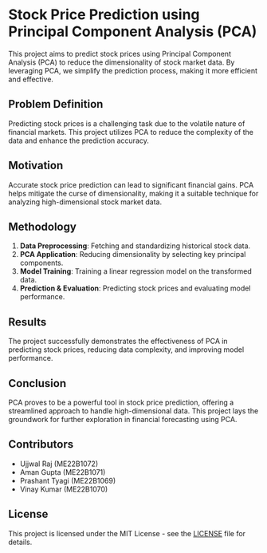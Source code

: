 # Stock Price Prediction using Principal Component Analysis (PCA)

This project aims to predict stock prices using Principal Component Analysis (PCA) to reduce the dimensionality of stock market data. By leveraging PCA, we simplify the prediction process, making it more efficient and effective.

## Problem Definition
Predicting stock prices is a challenging task due to the volatile nature of financial markets. This project utilizes PCA to reduce the complexity of the data and enhance the prediction accuracy.

## Motivation
Accurate stock price prediction can lead to significant financial gains. PCA helps mitigate the curse of dimensionality, making it a suitable technique for analyzing high-dimensional stock market data.

## Methodology
1. **Data Preprocessing**: Fetching and standardizing historical stock data.
2. **PCA Application**: Reducing dimensionality by selecting key principal components.
3. **Model Training**: Training a linear regression model on the transformed data.
4. **Prediction & Evaluation**: Predicting stock prices and evaluating model performance.

## Results
The project successfully demonstrates the effectiveness of PCA in predicting stock prices, reducing data complexity, and improving model performance.

## Conclusion
PCA proves to be a powerful tool in stock price prediction, offering a streamlined approach to handle high-dimensional data. This project lays the groundwork for further exploration in financial forecasting using PCA.

## Contributors
- Ujjwal Raj (ME22B1072)
- Aman Gupta (ME22B1071)
- Prashant Tyagi (ME22B1069)
- Vinay Kumar (ME22B1070)

## License
This project is licensed under the MIT License - see the [LICENSE](LICENSE) file for details.
